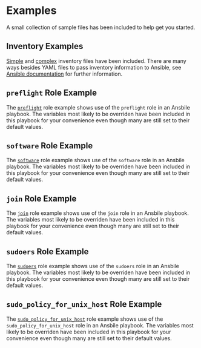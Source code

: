 # Examples

A small collection of sample files has been included to help get you started.

## Inventory Examples

[Simple](inventory_simple.yml) and [complex](inventory_complex.yml) inventory files have been included.  There are many ways besides YAML files to pass inventory information to Ansible, see [Ansible documentation](https://docs.ansible.com/ansible/latest/user_guide/intro_inventory.html) for further information.

## `preflight` Role Example

The [`preflight`](run_preflight.yml) role example shows use of the `preflight` role in an Ansbile playbook.  The variables most likely to be overriden have been included in this playbook for your convenience even though many are still set to their default values.

## `software` Role Example

The [`software`](run_software.yml) role example shows use of the `software` role in an Ansbile playbook.  The variables most likely to be overriden have been included in this playbook for your convenience even though many are still set to their default values.

## `join` Role Example

The [`join`](run_join.yml) role example shows use of the `join` role in an Ansbile playbook.  The variables most likely to be overriden have been included in this playbook for your convenience even though many are still set to their default values.

## `sudoers` Role Example

The [`sudoers`](run_sudoers.yml) role example shows use of the `sudoers` role in an Ansbile playbook.  The variables most likely to be overriden have been included in this playbook for your convenience even though many are still set to their default values.

## `sudo_policy_for_unix_host` Role Example

The [`sudo_policy_for_unix_host`](run_sudo_policy_for_unix_host.yml) role example shows use of the `sudo_policy_for_unix_host` role in an Ansbile playbook.  The variables most likely to be overriden have been included in this playbook for your convenience even though many are still set to their default values.
